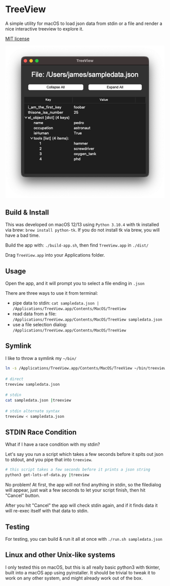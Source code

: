 # TreeView

A simple utility for macOS to load json data from stdin or a file and render a nice interactive treeview to explore it.

[MIT license](License.txt)

![screenshot](screenshot.png)

## Build & Install

This was developed on macOS 12/13 using `Python 3.10.4` with tk installed via brew: `brew install python-tk`. 
If you do not install tk via brew, you will have a bad time.

Build the app with: `./build-app.sh`, then find `TreeView.app` in `./dist/` 

Drag `TreeView.app` into your Applications folder.

## Usage

Open the app, and it will prompt you to select a file ending in `.json`

There are three ways to use it from terminal:
* pipe data to stdin: `cat sampledata.json | /Applications/TreeView.app/Contents/MacOS/TreeView`
* read data from a file: `/Applications/TreeView.app/Contents/MacOS/TreeView sampledata.json`
* use a file selection dialog: `/Applications/TreeView.app/Contents/MacOS/TreeView`


## Symlink
I like to throw a symlink my `~/bin/`
```bash
ln -s /Applications/TreeView.app/Contents/MacOS/TreeView ~/bin/treeview

# direct
treeview sampledata.json

# stdin
cat sampledata.json |treeview

# stdin alternate syntax
treeview < sampledata.json
```

## STDIN Race Condition
What if I have a race condition with my stdin? 

Let's say you run a script which takes a few seconds before it spits out json to stdout, and you pipe that into `treeview`.

```bash
# this script takes a few seconds before it prints a json string
python3 get-lots-of-data.py |treeview
```

No problem! At first, the app will not find anything in stdin, so the filedialog will appear, 
just wait a few seconds to let your script finish, then hit "Cancel" button.

After you hit "Cancel" the app will check stdin again, and if it finds data it will re-exec itself with that data to stdin.

## Testing

For testing, you can build & run it all at once with `./run.sh sampledata.json`

## Linux and other Unix-like systems

I only tested this on macOS, but this is all really basic python3 with tkinter, built into a macOS app using pyinstaller. It should be trivial to tweak it to work on any other system, and might already work out of the box.
